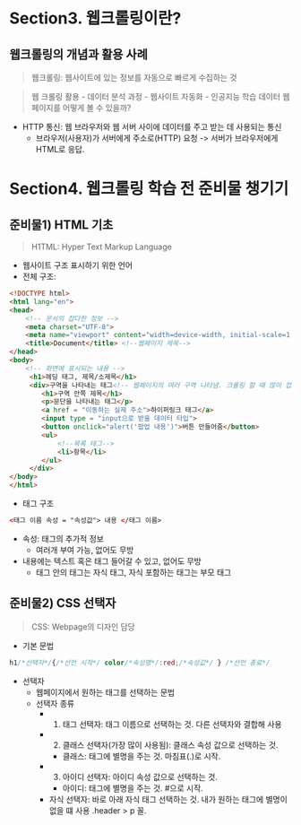 # Section3. 웹크롤링이란?

## 웹크롤링의 개념과 활용 사례

 > 웹크롤링: 웹사이트에 있는 정보를 자동으로 빠르게 수집하는 것

 > 웹 크롤링 활용
    - 데이터 분석 과정
    - 웹사이트 자동화
    - 인공지능 학습 데이터
> 웹 페이지를 어떻게 볼 수 있을까?
- HTTP 통신: 웹 브라우저와 웹 서버 사이에 데이터를 주고 받는 데 사용되는 통신
    - 브라우저(사용자)가 서버에게 주소로(HTTP) 요청 -> 서버가 브라우저에게 HTML로 응답.

# Section4. 웹크롤링 학습 전 준비물 챙기기

## 준비물1) HTML 기초

> H1TML: Hyper Text Markup Language 
- 웹사이트 구조 표시하기 위한 언어
- 전체 구조:
```html
<!DOCTYPE html>
<html lang="en">
<head>
    <!-- 문서의 잡다한 정보 -->
    <meta charset="UTF-8">
    <meta name="viewport" content="width=device-width, initial-scale=1.0">
    <title>Document</title> <!--웹페이지 제목-->
</head>
<body>
    <!-- 화면에 표시되는 내용 -->
     <h1>헤딩 태그, 제목/소제목</h1>
     <div>구역을 나타내는 태그<!-- 웹페이지의 여러 구역 나타냄. 크롤링 할 때 많이 접함 -->
        <h1>구역 안쪽 제목</h1>
        <p>문단을 나타내는 태그</p>
        <a href = "이동하는 실제 주소">하이퍼링크 태그</a>
        <input type = "input으로 받을 데이터 타입">
        <button onclick="alert('팝업 내용')">버튼 만들어줌</button>
        <ul>
            <!--목록 태그-->
            <li>항목</li>
        </ul>
     </div>
</body>
</html>
```
- 태그 구조
```html
<태그 이름 속성 = "속성값"> 내용 </태그 이름>
```
- 속성: 태그의 추가적 정보
    - 여러개 부여 가능, 없어도 무방
- 내용에는 텍스트 혹은 태그 들어갈 수 있고, 없어도 무방
    - 태그 안의 태그는 자식 태그, 자식 포함하는 태그는 부모 태그

## 준비물2) CSS 선택자

> CSS: Webpage의 디자인 담당 
- 기본 문법
```css
h1/*선택자*/{/*선언 시작*/ color/*속성명*/:red;/*속성값*/ } /*선언 종료*/
```
- 선택자
    - 웹페이지에서 원하는 태그를 선택하는 문법
    - 선택자 종류
        - 1. 태그 선택자: 태그 이름으로 선택하는 것. 다른 선택자와 결합해 사용
        - 2. 클래스 선택자(가장 많이 사용됨): 클래스 속성 값으로 선택하는 것.
            - 클래스: 태그에 별명을 주는 것. 마침표(.)로 시작.
        - 3. 아이디 선택자: 아이디 속성 값으로 선택하는 것.
            - 아이디: 태그에 별명을 주는 것. #으로 시작.
        - 자식 선택자: 바로 아래 자식 태그 선택하는 것. 내가 원하는 태그에 별명이 없을 떄 사용 .header > p 꼴.




